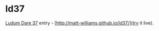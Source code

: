 # ld37

[Ludum Dare 37](https://ldjam.com/events/ludum-dare/37) entry - [http://matt-williams.github.io/ld37/](try it live).

